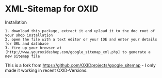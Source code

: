 XML-Sitemap for OXID
=========

Installation

	1. download this package, extract it and upload it to the doc root of your shop installation 
	2. open the file with a text editor or your IDE and enter your details for URL and database
	3. fire up your browser at [http://www.youroxideshop.com/google_sitemap_xml.php] to generate a new sitemap file

This is a fork from https://github.com/OXIDprojects/google_sitemap - I only made it working in recent OXID-Versions.
